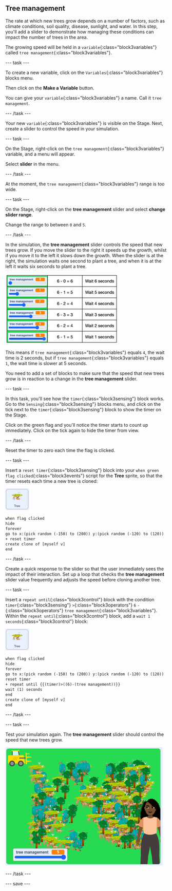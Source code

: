 ## Tree management

The rate at which new trees grow depends on a number of factors, such as climate conditions, soil quality, disease, sunlight, and water. In this step, you'll add a slider to demonstrate how managing these conditions can impact the number of trees in the area. 

The growing speed will be held in a `variable`{:class="block3variables"} called `tree management`{:class="block3variables"}.

--- task ---

To create a new variable, click on the `Variables`{:class="block3variables"} blocks menu.

Then click on the **Make a Variable** button.

You can give your `variable`{:class="block3variables"} a name. Call it `tree management`.

--- /task ---

Your new `variable`{:class="block3variables"} is visible on the Stage. Next, create a slider to control the speed in your simulation.

--- task ---

On the Stage, right-click on the `tree management`{:class="block3variables"} variable, and a menu will appear.

Select **slider** in the menu.

--- /task ---

At the moment, the `tree management`{:class="block3variables"} range is too wide.

--- task ---

On the Stage, right-click on the **tree management** slider and select **change slider range**.

Change the range to between `0` and `5`.

--- /task ---

In the simulation, the **tree management** slider controls the speed that new trees grow. If you move the slider to the right it speeds up the growth, whilst if you move it to the left it slows down the growth. When the slider is at the right, the simulation waits one second to plant a tree, and when it is at the left it waits six seconds to plant a tree.

 ![image of the slider maths](images/slider-maths.png)

This means if `tree management`{:class="block3variables"} equals `4`, the wait time is 2 seconds, but if `tree management`{:class="block3variables"} equals `1`, the wait time is slower at 5 seconds. 

You need to add a set of blocks to make sure that the speed that new trees grow is in reaction to a change in the **tree management** slider.  

--- task ---

In this task, you'll see how the `timer`{:class="block3sensing"} block works. Go to the `Sensing`{:class="block3sensing"} blocks menu, and click on the tick next to the `timer`{:class="block3sensing"} block to show the timer on the Stage. 

Click on the green flag and you'll notice the timer starts to count up immediately. Click on the tick again to hide the timer from view. 

--- /task ---

Reset the timer to zero each time the flag is clicked.

--- task ---

Insert a `reset timer`{:class="block3sensing"} block into your `when green flag clicked`{:class="block3events"} script for the **Tree** sprite, so that the timer resets each time a new tree is cloned: 

![image of the Tree sprite](images/tree-sprite.png)

```blocks3
when flag clicked
hide
forever
go to x:(pick random (-150) to (200)) y:(pick random (-120) to (120))
+ reset timer
create clone of [myself v]
end
```

--- /task ---

Create a quick response to the slider so that the user immediately sees the impact of their interaction. Set up a loop that checks the **tree management** slider value frequently and adjusts the speed before cloning another tree.

--- task ---

Insert a `repeat until`{:class="block3control"} block with the condition `timer`{:class="block3sensing"} `>`{:class="block3operators"} `6` `-`{:class="block3operators"} `tree management`{:class="block3variables"}.  Within the `repeat until`{:class="block3control"} block, add a `wait 1 seconds`{:class="block3control"} block:

![image of the Tree sprite](images/tree-sprite.png)

```blocks3
when flag clicked
hide
forever
go to x:(pick random (-150) to (200)) y:(pick random (-120) to (120))
reset timer
+ repeat until {{(timer)>((6)-(tree management))}}
wait (1) seconds
end
create clone of [myself v]
end
```
--- /task ---

--- task ---

Test your simulation again. The **tree management** slider should control the speed that new trees grow.

![image of a busy forest](images/busy-forest.png)

--- /task ---

--- save ---
